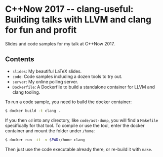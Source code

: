 # C++Now 2017 -- clang-useful: Building talks with LLVM and clang for fun and profit

Slides and code samples for my talk at C++Now 2017.

## Contents

- `slides`: My beautiful LaTeX slides.
- `code`: Code samples including a dozen tools to try out.
- `server`: My online polling server.
- `Dockerfile`: A Dockerfile to build a standalone container for LLVM and clang tooling.

To run a code sample, you need to build the docker container:

```sh
$ docker build -t clang .
```

If you then `cd` into any directory, like `code/ast-dump`, you will find a
`Makefile` specifically for that tool. To compile or use the tool, enter the
docker container and mount the folder under `/home`:

```sh
$ docker run -it -v $PWD:/home clang
```

Then just use the code executable already there, or re-build it with `make`.
